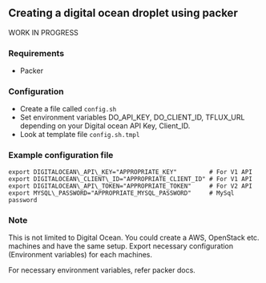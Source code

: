 ## Creating a digital ocean droplet using packer

WORK IN PROGRESS

### Requirements
- Packer

### Configuration
- Create a file called `config.sh`
- Set environment variables DO\_API\_KEY, DO\_CLIENT\_ID, TFLUX\_URL depending on your Digital ocean API Key, Client_ID.
- Look at template file `config.sh.tmpl`

### Example configuration file

```
export DIGITALOCEAN\_API\_KEY="APPROPRIATE_KEY"  		# For V1 API
export DIGITALOCEAN\_CLIENT\_ID="APPROPRIATE_CLIENT_ID" # For V1 API
export DIGITALOCEAN\_API\_TOKEN="APPROPRIATE_TOKEN" 	# For V2 API
export MYSQL\_PASSWORD="APPROPRIATE_MYSQL_PASSWORD" 	# MySql password
```

### Note

This is not limited to Digital Ocean. You could create a AWS, OpenStack etc. machines and have the same setup. Export necessary configuration (Environment variables) for each machines.

For necessary environment variables, refer packer docs.